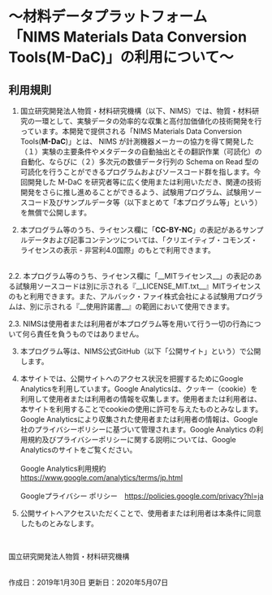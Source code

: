 <h1> ～材料データプラットフォーム<br>
「NIMS Materials Data Conversion Tools(M-DaC)」の利用について～ </h1>

## 利用規則

1. 国立研究開発法人物質・材料研究機構（以下、NIMS）では、物質・材料研究の一環として、実験データの効率的な収集と高付加価値化の技術開発を行っています。本開発で提供される「NIMS Materials Data Conversion Tools(__M-DaC__)」とは、 NIMS が計測機器メーカーの協力を得て開発した（１）実験の主要条件やメタデータの自動抽出とその翻訳作業（可読化）の自動化、ならびに（２）多次元の数値データ行列の Schema on Read 型の可読化を行うことができるプログラムおよびソースコード群を指します。今回開発した M-DaC を研究者等に広く使用または利用いただき、関連の技術開発をさらに推し進めることができるよう、試験用プログラム、試験用ソースコード及びサンプルデータ等（以下まとめて「本プログラム等」という）を無償で公開します。

2. 本プログラム等のうち、ライセンス欄に「__CC-BY-NC__」の表記があるサンプルデータおよび記事コンテンツについては、「クリエイティブ・コモンズ・ライセンスの表示 - 非営利4.0国際」のもとで利用できます。  
<br />
   2.2.  本プログラム等のうち、ライセンス欄に「__MITライセンス__」の表記のある試験用ソースコードは別に示される『__LICENSE_MIT.txt__』MITライセンスのもと利用できます。また、アルバック・ファイ株式会社による試験用プログラムは、別に示される『__使用許諾書__』の範囲において使用できます。

   2.3.  NIMSは使用者または利用者が本プログラム等を用いて行う一切の行為について何ら責任を負うものではありません。

3. 本プログラム等は、NIMS公式GitHub（以下「公開サイト」という）で公開します。

4. 本サイトでは、公開サイトへのアクセス状況を把握するためにGoogle Analyticsを利用しています。Google Analyticsは、クッキー（cookie）を利用して使用者または利用者の情報を収集します。使用者または利用者は、本サイトを利用することでcookieの使用に許可を与えたものとみなします。Google Analyticsにより収集された使用者または利用者の情報は、Google社のプライバシーポリシーに基づいて管理されます。Google Analytics の利用規約及びプライバシーポリシーに関する説明については、Google Analyticsのサイトをご覧ください。<br /><br />
   Google Analytics利用規約　<https://www.google.com/analytics/terms/jp.html>​  <br /><br />
   Googleプライバシー ポリシー　<https://policies.google.com/privacy?hl=ja>

5. 公開サイトへアクセスいただくことで、使用者または利用者は本条件に同意したものとみなします。

<br />

国立研究開発法人物質・材料研究機構

<br />
作成日：2019年1月30日  
更新日：2020年5月07日
